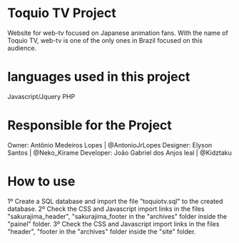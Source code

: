 # Toquio TV Project
Website for web-tv focused on Japanese animation fans. With the name of Toquio TV, web-tv is one of the only ones in Brazil focused on this audience.

# languages used in this project
Javascript/Jquery
PHP

# Responsible for the Project
Owner: Antônio Medeiros Lopes | @AntonioJrLopes
Designer: Elyson Santos | @Neko_Kirame
Developer: João Gabriel dos Anjos leal | @Kidztaku

# How to use
1º Create a SQL database and import the file "toquiotv.sql" to the created database.
2º Check the CSS and Javascript import links in the files "sakurajima_header", "sakurajima_footer in the "archives" folder inside the "painel" folder.
3º Check the CSS and Javascript import links in the files "header", "footer in the "archives" folder inside the "site" folder.


